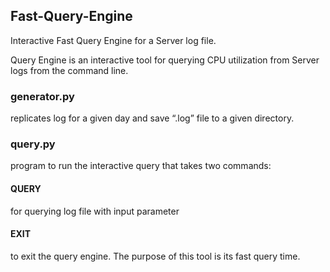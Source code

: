 ## Fast-Query-Engine
Interactive Fast Query Engine for a Server log file.

Query Engine is an interactive tool for querying CPU utilization from Server logs from the command line. 
### generator.py 
replicates log for a given day and save “.log” file to a given directory. 

### query.py 
program to run the interactive query that takes two commands:

#### QUERY 
for querying log file with input parameter <IP address of Server> <CPU ID> <Start time> <Stop time>  
#### EXIT 
to exit the query engine. The purpose of this tool is its fast query time.




